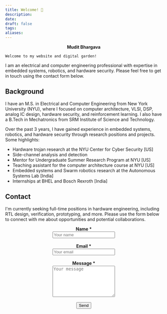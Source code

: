 ```yaml
---
title: Welcome! 👋
description: 
date: 
draft: false
tags: 
aliases:
---
```

<center> 
<b>Mudit Bhargava</b>
</center>

```poetry
Welcome to my website and digital garden!
```
I am an electrical and computer engineering professional with expertise in embedded systems, robotics, and hardware security. Please feel free to get in touch using the contact form below.

## Background

I have an M.S. in Electrical and Computer Engineering from New York University (NYU), where I focused on computer architecture, VLSI, DSP, analog IC design, hardware security, and reinforcement learning. I also have a B.Tech in Mechatronics from SRM Institute of Science and Technology.

Over the past 3 years, I have gained experience in embedded systems, robotics, and hardware security through research positions and projects. Some highlights:

- Hardware trojan research at the NYU Center for Cyber Security [US]
- Side-channel analysis and detection
- Mentor for Undergraduate Summer Research Program at NYU [US]
- Teaching assistant for the computer architecture course at NYU [US]
- Embedded systems and Swarm robotics research at the Autonomous Systems Lab [India]
- Internships at BHEL and Bosch Rexroth [India]

## Contact

I'm currently seeking full-time positions in hardware engineering, including RTL design, verification, prototyping, and more. Please use the form below to connect with me about opportunities and potential collaborations.

<center><form
  action="https://formsubmit.co/muditbhargava666@gmail.com"
  method="POST">

  <label style="display:block;">
    <span style="font-weight: bold;">Name *</span><br>
    <input 
      type="text"
      name="name"
      placeholder="Your name"   
      required
      style="min-width: 200px;"
    >
  </label><br>
  <label style="display:block;">
    <span style="font-weight: bold;">Email *</span><br>
    <input
      type="email"   
      name="email"
      placeholder="Your email"  
      required
      style="min-width: 200px;"
    >
  </label><br>
  <label style="display:block;">
    <span style="font-weight: bold;">Message *</span><br>
    <textarea
      name="message"
      placeholder="Your message"
      required
      style="min-width: 200px; min-height: 100px; line-height: 15px; vertical-align: top; text-align: start;"   
    ></textarea>
  </label><br>
  <button
    type="submit"
    style="display: block; margin: auto;"  
  >
    Send
  </button>

</form></center>